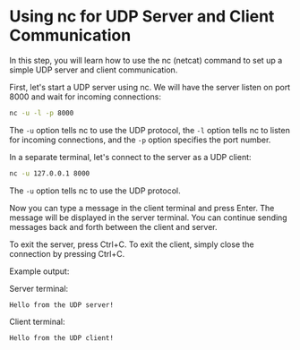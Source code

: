 # Using nc for UDP Server and Client Communication

In this step, you will learn how to use the nc (netcat) command to set up a simple UDP server and client communication.

First, let's start a UDP server using nc. We will have the server listen on port 8000 and wait for incoming connections:

```bash
nc -u -l -p 8000
```

The `-u` option tells nc to use the UDP protocol, the `-l` option tells nc to listen for incoming connections, and the `-p` option specifies the port number.

In a separate terminal, let's connect to the server as a UDP client:

```bash
nc -u 127.0.0.1 8000
```

The `-u` option tells nc to use the UDP protocol.

Now you can type a message in the client terminal and press Enter. The message will be displayed in the server terminal. You can continue sending messages back and forth between the client and server.

To exit the server, press Ctrl+C. To exit the client, simply close the connection by pressing Ctrl+C.

Example output:

Server terminal:

```
Hello from the UDP server!
```

Client terminal:

```
Hello from the UDP client!
```
